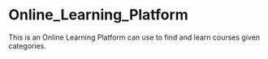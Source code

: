 # Online_Learning_Platform
This is an Online Learning Platform can use to find and learn courses given categories. 
